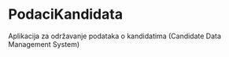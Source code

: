 # PodaciKandidata
Aplikacija za održavanje podataka o kandidatima (Candidate Data Management System)
